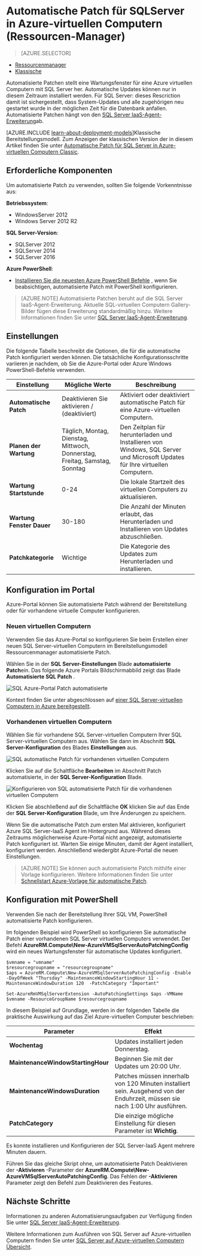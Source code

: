<properties
    pageTitle="Automatische Patch für SQL Server virtuellen Computern (Ressourcen-Manager) | Microsoft Azure"
    description="Wird das Feature automatisierte Patch für SQL Server virtuellen Computern in Azure mit Ressourcenmanager erläutert."
    services="virtual-machines-windows"
    documentationCenter="na"
    authors="rothja"
    manager="jhubbard"
    editor=""
    tags="azure-resource-manager"/>
<tags
    ms.service="virtual-machines-windows"
    ms.devlang="na"
    ms.topic="article"
    ms.tgt_pltfrm="vm-windows-sql-server"
    ms.workload="infrastructure-services"
    ms.date="08/19/2016"
    ms.author="jroth" />

# <a name="automated-patching-for-sql-server-in-azure-virtual-machines-resource-manager"></a>Automatische Patch für SQLServer in Azure-virtuellen Computern (Ressourcen-Manager)

> [AZURE.SELECTOR]
- [Ressourcenmanager](virtual-machines-windows-sql-automated-patching.md)
- [Klassische](virtual-machines-windows-classic-sql-automated-patching.md)

Automatisierte Patchen stellt eine Wartungsfenster für eine Azure virtuellen Computern mit SQL Server her. Automatische Updates können nur in diesem Zeitraum installiert werden. Für SQL Server: dieses Rescriction damit ist sichergestellt, dass System-Updates und alle zugehörigen neu gestartet wurde in der möglichen Zeit für die Datenbank anfallen. Automatisierte Patchen hängt von den [SQL Server IaaS-Agent-Erweiterung](virtual-machines-windows-sql-server-agent-extension.md)ab.

[AZURE.INCLUDE [learn-about-deployment-models](../../includes/learn-about-deployment-models-rm-include.md)]Klassische Bereitstellungsmodell. Zum Anzeigen der klassischen Version der in diesem Artikel finden Sie unter [Automatische Patch für SQL Server in Azure-virtuellen Computern Classic](virtual-machines-windows-classic-sql-automated-patching.md).

## <a name="prerequisites"></a>Erforderliche Komponenten

Um automatisierte Patch zu verwenden, sollten Sie folgende Vorkenntnisse aus:

**Betriebssystem**:

- WindowsServer 2012
- Windows Server 2012 R2

**SQL Server-Version**:

- SQLServer 2012
- SQLServer 2014
- SQLServer 2016

**Azure PowerShell**:

- [Installieren Sie die neuesten Azure PowerShell Befehle](../powershell-install-configure.md) , wenn Sie beabsichtigen, automatisierte Patch mit PowerShell konfigurieren.

>[AZURE.NOTE] Automatisierte Patchen beruht auf die SQL Server IaaS-Agent-Erweiterung. Aktuelle SQL-virtuellen Computern Gallery-Bilder fügen diese Erweiterung standardmäßig hinzu. Weitere Informationen finden Sie unter [SQL Server IaaS-Agent-Erweiterung](virtual-machines-windows-sql-server-agent-extension.md).

## <a name="settings"></a>Einstellungen

Die folgende Tabelle beschreibt die Optionen, die für die automatische Patch konfiguriert werden können. Die tatsächliche Konfigurationsschritte variieren je nachdem, ob Sie die Azure-Portal oder Azure Windows PowerShell-Befehle verwenden.

|Einstellung|Mögliche Werte|Beschreibung|
|---|---|---|
|**Automatische Patch**|Deaktivieren Sie aktivieren / (deaktiviert)|Aktiviert oder deaktiviert automatische Patch für eine Azure-virtuellen Computern.|
|**Planen der Wartung**|Täglich, Montag, Dienstag, Mittwoch, Donnerstag, Freitag, Samstag, Sonntag|Den Zeitplan für herunterladen und Installieren von Windows, SQL Server und Microsoft Updates für Ihre virtuellen Computern.|
|**Wartung Startstunde**|0-24|Die lokale Startzeit des virtuellen Computers zu aktualisieren.|
|**Wartung Fenster Dauer**|30-180|Die Anzahl der Minuten erlaubt, das Herunterladen und Installieren von Updates abzuschließen.|
|**Patchkategorie**|Wichtige|Die Kategorie des Updates zum Herunterladen und installieren.|

## <a name="configuration-in-the-portal"></a>Konfiguration im Portal
Azure-Portal können Sie automatisierte Patch während der Bereitstellung oder für vorhandene virtuelle Computer konfigurieren.

### <a name="new-vms"></a>Neuen virtuellen Computern
Verwenden Sie das Azure-Portal so konfigurieren Sie beim Erstellen einer neuen SQL Server-virtuellen Computern im Bereitstellungsmodell Ressourcenmanager automatisierte Patch.

Wählen Sie in der **SQL Server-Einstellungen** Blade **automatisierte Patch**ein. Das folgende Azure Portals Bildschirmabbild zeigt das Blade **Automatisierte SQL Patch** .

![SQL Azure-Portal Patch automatisierte](./media/virtual-machines-windows-sql-automated-patching/azure-sql-arm-patching.png)

Kontext finden Sie unter abgeschlossen auf [einer SQL Server-virtuellen Computern in Azure bereitgestellt](virtual-machines-windows-portal-sql-server-provision.md).

### <a name="existing-vms"></a>Vorhandenen virtuellen Computern
Wählen Sie für vorhandene SQL Server-virtuellen Computern Ihrer SQL Server-virtuellen Computern aus. Wählen Sie dann im Abschnitt **SQL Server-Konfiguration** des Blades **Einstellungen** aus.

![SQL automatische Patch für vorhandenen virtuellen Computern](./media/virtual-machines-windows-sql-automated-patching/azure-sql-rm-patching-existing-vms.png)

Klicken Sie auf die Schaltfläche **Bearbeiten** im Abschnitt Patch automatisierte, in der **SQL Server-Konfiguration** Blade.

![Konfigurieren von SQL automatisierte Patch für die vorhandenen virtuellen Computern](./media/virtual-machines-windows-sql-automated-patching/azure-sql-rm-patching-configuration.png)

Klicken Sie abschließend auf die Schaltfläche **OK** klicken Sie auf das Ende der **SQL Server-Konfiguration** Blade, um Ihre Änderungen zu speichern.

Wenn Sie die automatische Patch zum ersten Mal aktivieren, konfiguriert Azure SQL Server-IaaS Agent im Hintergrund aus. Während dieses Zeitraums möglicherweise Azure-Portal nicht angezeigt, automatisierte Patch konfiguriert ist. Warten Sie einige Minuten, damit der Agent installiert, konfiguriert werden. Anschließend wiedergibt Azure-Portal die neuen Einstellungen.

>[AZURE.NOTE] Sie können auch automatisierte Patch mithilfe einer Vorlage konfigurieren. Weitere Informationen finden Sie unter [Schnellstart Azure-Vorlage für automatische Patch](https://github.com/Azure/azure-quickstart-templates/tree/master/101-vm-sql-existing-autopatching-update).

## <a name="configuration-with-powershell"></a>Konfiguration mit PowerShell

Verwenden Sie nach der Bereitstellung Ihrer SQL VM, PowerShell automatisierte Patch konfigurieren.

Im folgenden Beispiel wird PowerShell so konfigurieren Sie automatische Patch einer vorhandenen SQL Server virtuellen Computers verwendet. Der Befehl **AzureRM.Compute\New-AzureVMSqlServerAutoPatchingConfig** wird ein neues Wartungsfenster für automatische Updates konfiguriert.

    $vmname = "vmname"
    $resourcegroupname = "resourcegroupname"
    $aps = AzureRM.Compute\New-AzureVMSqlServerAutoPatchingConfig -Enable -DayOfWeek "Thursday" -MaintenanceWindowStartingHour 11 -MaintenanceWindowDuration 120  -PatchCategory "Important"

    Set-AzureRmVMSqlServerExtension -AutoPatchingSettings $aps -VMName $vmname -ResourceGroupName $resourcegroupname

In diesem Beispiel auf Grundlage, werden in der folgenden Tabelle die praktische Auswirkung auf das Ziel Azure-virtuellen Computer beschrieben:

|Parameter|Effekt|
|---|---|
|**Wochentag**|Updates installiert jeden Donnerstag.|
|**MaintenanceWindowStartingHour**|Beginnen Sie mit der Updates um 20:00 Uhr.|
|**MaintenanceWindowsDuration**|Patches müssen innerhalb von 120 Minuten installiert sein. Ausgehend von der Enduhrzeit, müssen sie nach 1:00 Uhr ausführen.|
|**PatchCategory**|Die einzige mögliche Einstellung für diesen Parameter ist **Wichtig**.|

Es konnte installieren und Konfigurieren der SQL Server-IaaS Agent mehrere Minuten dauern.

Führen Sie das gleiche Skript ohne, um automatisierte Patch Deaktivieren der **-Aktivieren** -Parameter der **AzureRM.Compute\New-AzureVMSqlServerAutoPatchingConfig**. Das Fehlen der **-Aktivieren** Parameter zeigt den Befehl zum Deaktivieren des Features.

## <a name="next-steps"></a>Nächste Schritte

Informationen zu anderen Automatisierungsaufgaben zur Verfügung finden Sie unter [SQL Server IaaS-Agent-Erweiterung](virtual-machines-windows-sql-server-agent-extension.md).

Weitere Informationen zum Ausführen von SQL Server auf Azure-virtuellen Computern finden Sie unter [SQL Server auf Azure-virtuellen Computern Übersicht](virtual-machines-windows-sql-server-iaas-overview.md).
